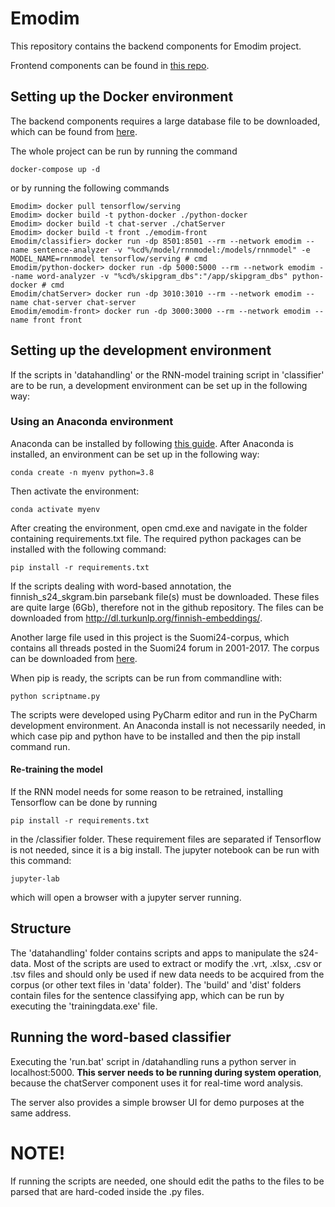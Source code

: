# Emodim

This repository contains the backend components for Emodim project.

Frontend components can be found in [this repo](https://github.com/JokkeT/emodim-front).

## Setting up the Docker environment

The backend components requires a large database file to be downloaded, which can be found from [here](http://dl.turkunlp.org/finnish-embeddings/).

The whole project can be run by running the command

```
docker-compose up -d
```

or by running the following commands
```
Emodim> docker pull tensorflow/serving
Emodim> docker build -t python-docker ./python-docker
Emodim> docker build -t chat-server ./chatServer
Emodim> docker build -t front ./emodim-front
Emodim/classifier> docker run -dp 8501:8501 --rm --network emodim --name sentence-analyzer -v "%cd%/model/rnnmodel:/models/rnnmodel" -e MODEL_NAME=rnnmodel tensorflow/serving # cmd
Emodim/python-docker> docker run -dp 5000:5000 --rm --network emodim --name word-analyzer -v "%cd%/skipgram_dbs":"/app/skipgram_dbs" python-docker # cmd
Emodim/chatServer> docker run -dp 3010:3010 --rm --network emodim --name chat-server chat-server
Emodim/emodim-front> docker run -dp 3000:3000 --rm --network emodim --name front front
```

## Setting up the development environment

If the scripts in 'datahandling' or the RNN-model training script in 'classifier' are to be run, a development environment can be set up in the following way:

### Using an Anaconda environment
Anaconda can be installed by following [this guide](https://docs.anaconda.com/anaconda/install/windows/). After Anaconda is installed, an environment can be set up in the following way:
```
conda create -n myenv python=3.8
```
Then activate the environment:
```
conda activate myenv
```
After creating the environment, open cmd.exe and navigate in the folder containing requirements.txt file. The required python packages can be installed with the following command: 
```
pip install -r requirements.txt
```
If the scripts dealing with word-based annotation, the finnish_s24_skgram.bin parsebank file(s) must be downloaded. These files are quite large (6Gb), therefore not in the github repository. The files can be downloaded from
http://dl.turkunlp.org/finnish-embeddings/.

Another large file used in this project is the Suomi24-corpus, which contains all threads posted in the Suomi24 forum in 2001-2017. The corpus can be downloaded from [here](https://metashare.csc.fi/repository/browse/the-suomi24-corpus-2001-2017-vrt-version-11/10d23b2a522911eaae85005056be118e1399c95f81c24248a0b11a6953398218/).

When pip is ready, the scripts can be run from commandline with:
```
python scriptname.py
```
The scripts were developed using PyCharm editor and run in the PyCharm development environment. An Anaconda install is not necessarily needed, in which case pip and python have to be installed and then the pip install command run. 
#### Re-training the model
If the RNN model needs for some reason to be retrained, installing Tensorflow can be done by running
```
pip install -r requirements.txt
```
in the /classifier folder. These requirement files are separated if Tensorflow is not needed, since it is a big install. The jupyter notebook can be run with this command:
```
jupyter-lab
```
which will open a browser with a jupyter server running.
## Structure

The 'datahandling' folder contains scripts and apps to manipulate the s24-data. Most of the scripts are used to extract or modify the .vrt, .xlsx, .csv or .tsv files and should only be used if new data needs to be acquired from the corpus (or other text files in 'data' folder). The 'build' and 'dist' folders contain files for the sentence classifying app, which can be run by executing the 'trainingdata.exe' file.

## Running the word-based classifier

Executing the 'run.bat' script in /datahandling runs a python server in localhost:5000. **This server needs to be running during system operation**, because the chatServer component uses it for real-time word analysis.

The server also provides a simple browser UI for demo purposes at the same address.

# NOTE!
If running the scripts are needed, one should edit the paths to the files to be parsed that are hard-coded inside the .py files.
